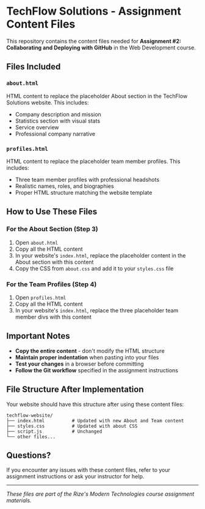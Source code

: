 # TechFlow Solutions - Assignment Content Files

This repository contains the content files needed for **Assignment #2: Collaborating and Deploying with GitHub** in the Web Development course.

## Files Included

### `about.html`
HTML content to replace the placeholder About section in the TechFlow Solutions website. This includes:
- Company description and mission
- Statistics section with visual stats
- Service overview
- Professional company narrative

### `profiles.html`
HTML content to replace the placeholder team member profiles. This includes:
- Three team member profiles with professional headshots
- Realistic names, roles, and biographies
- Proper HTML structure matching the website template


## How to Use These Files

### For the About Section (Step 3)
1. Open `about.html`
2. Copy all the HTML content
3. In your website's `index.html`, replace the placeholder content in the About section with this content
4. Copy the CSS from `about.css` and add it to your `styles.css` file

### For the Team Profiles (Step 4)
1. Open `profiles.html`
2. Copy all the HTML content
3. In your website's `index.html`, replace the three placeholder team member divs with this content

## Important Notes

- **Copy the entire content** - don't modify the HTML structure
- **Maintain proper indentation** when pasting into your files
- **Test your changes** in a browser before committing
- **Follow the Git workflow** specified in the assignment instructions

## File Structure After Implementation

Your website should have this structure after using these content files:

```
techflow-website/
├── index.html          # Updated with new About and Team content
├── styles.css          # Updated with about CSS
├── script.js           # Unchanged
└── other files...
```

## Questions?

If you encounter any issues with these content files, refer to your assignment instructions or ask your instructor for help.

---

*These files are part of the Rize's Modern Technologies course assignment materials.*
